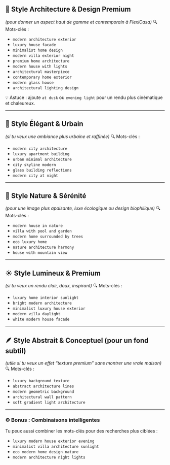 
## 🏡 **Style Architecture & Design Premium**

*(pour donner un aspect haut de gamme et contemporain à FlexiCasa)*
🔍 Mots-clés :

* `modern architecture exterior`
* `luxury house facade`
* `minimalist home design`
* `modern villa exterior night`
* `premium home architecture`
* `modern house with lights`
* `architectural masterpiece`
* `contemporary home exterior`
* `modern glass house`
* `architectural lighting design`

💡 Astuce : ajoute `at dusk` ou `evening light` pour un rendu plus cinématique et chaleureux.

---

## 🌆 **Style Élégant & Urbain**

*(si tu veux une ambiance plus urbaine et raffinée)*
🔍 Mots-clés :

* `modern city architecture`
* `luxury apartment building`
* `urban minimal architecture`
* `city skyline modern`
* `glass building reflections`
* `modern city at night`

---

## 🌿 **Style Nature & Sérénité**

*(pour une image plus apaisante, luxe écologique ou design biophilique)*
🔍 Mots-clés :

* `modern house in nature`
* `villa with pool and garden`
* `modern home surrounded by trees`
* `eco luxury home`
* `nature architecture harmony`
* `house with mountain view`

---

## ☀️ **Style Lumineux & Premium**

*(si tu veux un rendu clair, doux, inspirant)*
🔍 Mots-clés :

* `luxury home interior sunlight`
* `bright modern architecture`
* `minimalist luxury house exterior`
* `modern villa daylight`
* `white modern house facade`

---

## 🪶 **Style Abstrait & Conceptuel (pour un fond subtil)**

*(utile si tu veux un effet “texture premium” sans montrer une vraie maison)*
🔍 Mots-clés :

* `luxury background texture`
* `abstract architecture lines`
* `modern geometric background`
* `architectural wall pattern`
* `soft gradient light architecture`

---

### ⚙️ Bonus : Combinaisons intelligentes

Tu peux aussi combiner les mots-clés pour des recherches plus ciblées :

* `luxury modern house exterior evening`
* `minimalist villa architecture sunlight`
* `eco modern home design nature`
* `modern architecture night lights`

